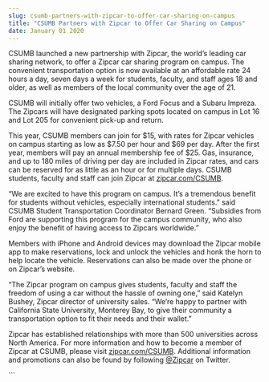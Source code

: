 ```yaml
---
slug: csumb-partners-with-zipcar-to-offer-car-sharing-on-campus
title: "CSUMB Partners with Zipcar to Offer Car Sharing on Campus"
date: January 01 2020
---
```


 
<p>
  CSUMB launched a new partnership with Zipcar, the world’s leading car sharing
  network, to offer a Zipcar car sharing program on campus. The convenient
  transportation option is now available at an affordable rate 24 hours a day,
  seven days a week for students, faculty, and staff ages 18 and older, as well
  as members of the local community over the age of 21.
</p>
<p>
  CSUMB will initially offer two vehicles, a Ford Focus and a Subaru Impreza.
  The Zipcars will have designated parking spots located on campus in Lot 16 and
  Lot 205 for convenient pick&#45;up and return.
</p>
<p>
  This year, CSUMB members can join for $15, with rates for Zipcar vehicles on
  campus starting as low as $7.50 per hour and $69 per day. After the first
  year, members will pay an annual membership fee of $25. Gas, insurance, and up
  to 180 miles of driving per day are included in Zipcar rates, and cars can be
  reserved for as little as an hour or for multiple days. CSUMB students,
  faculty and staff can join Zipcar at
  <a href="https://www.zipcar.com/csumb">zipcar.com/CSUMB</a>.
</p>
<p>
  “We are excited to have this program on campus. It’s a tremendous benefit for
  students without vehicles, especially international students.” said CSUMB
  Student Transportation Coordinator Bernard Green. “Subsidies from Ford are
  supporting this program for the campus community, who also enjoy the benefit
  of having access to Zipcars worldwide.”
</p>
<p>
  Members with iPhone and Android devices may download the Zipcar mobile app to
  make reservations, lock and unlock the vehicles and honk the horn to help
  locate the vehicle. Reservations can also be made over the phone or on
  Zipcar’s website.
</p>
<p>
  “The Zipcar program on campus gives students, faculty and staff the freedom of
  using a car without the hassle of owning one,” said Katelyn Bushey, Zipcar
  director of university sales. “We’re happy to partner with California State
  University, Monterey Bay, to give their community a transportation option to
  fit their needs and their wallet.”
</p>
<p>
  Zipcar has established relationships with more than 500 universities across
  North America. For more information and how to become a member of Zipcar at
  CSUMB, please visit <a href="https://zipcar.com/csumb">zipcar.com/CSUMB</a>.
  Additional information and promotions can also be found by following
  <a
    href="https://twitter.com/Zipcar?ref_src=twsrc%5Egoogle%7Ctwcamp%5Eserp%7Ctwgr%5Eauthor"
    >@Zipcar</a
  >
  on Twitter.
</p>
```
